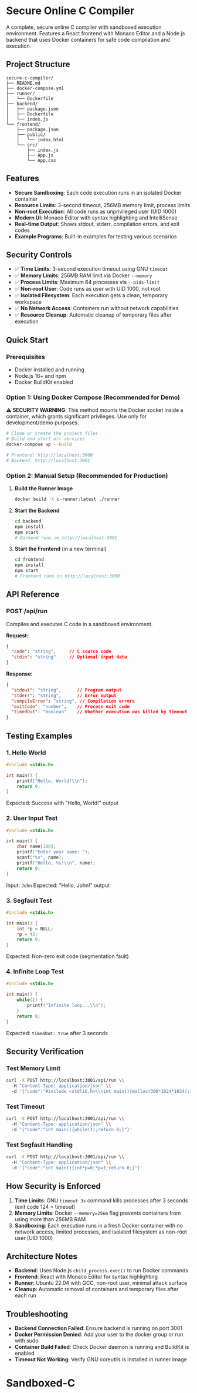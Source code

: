 # Secure Online C Compiler

A complete, secure online C compiler with sandboxed execution environment. Features a React frontend with Monaco Editor and a Node.js backend that uses Docker containers for safe code compilation and execution.

## Project Structure

```
secure-c-compiler/
├── README.md
├── docker-compose.yml
├── runner/
│   └── Dockerfile
├── backend/
│   ├── package.json
│   ├── Dockerfile
│   └── index.js
└── frontend/
    ├── package.json
    ├── public/
    │   └── index.html
    └── src/
        ├── index.js
        ├── App.js
        └── App.css
```

## Features

- **Secure Sandboxing**: Each code execution runs in an isolated Docker container
- **Resource Limits**: 3-second timeout, 256MB memory limit, process limits
- **Non-root Execution**: All code runs as unprivileged user (UID 1000)
- **Modern UI**: Monaco Editor with syntax highlighting and IntelliSense
- **Real-time Output**: Shows stdout, stderr, compilation errors, and exit codes
- **Example Programs**: Built-in examples for testing various scenarios

## Security Controls

- ✅ **Time Limits**: 3-second execution timeout using GNU `timeout`
- ✅ **Memory Limits**: 256MB RAM limit via Docker `--memory`
- ✅ **Process Limits**: Maximum 64 processes via `--pids-limit`
- ✅ **Non-root User**: Code runs as user with UID 1000, not root
- ✅ **Isolated Filesystem**: Each execution gets a clean, temporary workspace
- ✅ **No Network Access**: Containers run without network capabilities
- ✅ **Resource Cleanup**: Automatic cleanup of temporary files after execution

## Quick Start

### Prerequisites

- Docker installed and running
- Node.js 16+ and npm
- Docker BuildKit enabled

### Option 1: Using Docker Compose (Recommended for Demo)

**⚠️ SECURITY WARNING**: This method mounts the Docker socket inside a container, which grants significant privileges. Use only for development/demo purposes.

```bash
# Clone or create the project files
# Build and start all services
docker-compose up --build

# Frontend: http://localhost:3000
# Backend: http://localhost:3001
```

### Option 2: Manual Setup (Recommended for Production)

1. **Build the Runner Image**
   ```bash
   docker build -t c-runner:latest ./runner
   ```

2. **Start the Backend**
   ```bash
   cd backend
   npm install
   npm start
   # Backend runs on http://localhost:3001
   ```

3. **Start the Frontend** (in a new terminal)
   ```bash
   cd frontend
   npm install
   npm start
   # Frontend runs on http://localhost:3000
   ```

## API Reference

### POST /api/run

Compiles and executes C code in a sandboxed environment.

**Request:**
```json
{
  "code": "string",     // C source code
  "stdin": "string"     // Optional input data
}
```

**Response:**
```json
{
  "stdout": "string",      // Program output
  "stderr": "string",      // Error output
  "compileError": "string", // Compilation errors
  "exitCode": "number",    // Process exit code
  "timedOut": "boolean"    // Whether execution was killed by timeout
}
```

## Testing Examples

### 1. Hello World
```c
#include <stdio.h>

int main() {
    printf("Hello, World!\\n");
    return 0;
}
```
Expected: Success with "Hello, World!" output

### 2. User Input Test
```c
#include <stdio.h>

int main() {
    char name[100];
    printf("Enter your name: ");
    scanf("%s", name);
    printf("Hello, %s!\\n", name);
    return 0;
}
```
Input: `John`
Expected: "Hello, John!" output

### 3. Segfault Test
```c
#include <stdio.h>

int main() {
    int *p = NULL;
    *p = 42;
    return 0;
}
```
Expected: Non-zero exit code (segmentation fault)

### 4. Infinite Loop Test
```c
#include <stdio.h>

int main() {
    while(1) {
        printf("Infinite loop...\\n");
    }
    return 0;
}
```
Expected: `timedOut: true` after 3 seconds

## Security Verification

### Test Memory Limit
```bash
curl -X POST http://localhost:3001/api/run \\
  -H "Content-Type: application/json" \\
  -d '{"code":"#include <stdlib.h>\\nint main(){malloc(300*1024*1024);return 0;}"}'
```

### Test Timeout
```bash
curl -X POST http://localhost:3001/api/run \\
  -H "Content-Type: application/json" \\
  -d '{"code":"int main(){while(1);return 0;}"}'
```

### Test Segfault Handling
```bash
curl -X POST http://localhost:3001/api/run \\
  -H "Content-Type: application/json" \\
  -d '{"code":"int main(){int*p=0;*p=1;return 0;}"}'
```


## How Security is Enforced

1. **Time Limits**: GNU `timeout 3s` command kills processes after 3 seconds (exit code 124 = timeout)
2. **Memory Limits**: Docker `--memory=256m` flag prevents containers from using more than 256MB RAM
3. **Sandboxing**: Each execution runs in a fresh Docker container with no network access, limited processes, and isolated filesystem as non-root user (UID 1000)

## Architecture Notes

- **Backend**: Uses Node.js `child_process.exec()` to run Docker commands
- **Frontend**: React with Monaco Editor for syntax highlighting
- **Runner**: Ubuntu 22.04 with GCC, non-root user, minimal attack surface
- **Cleanup**: Automatic removal of containers and temporary files after each run

## Troubleshooting

- **Backend Connection Failed**: Ensure backend is running on port 3001
- **Docker Permission Denied**: Add your user to the docker group or run with sudo
- **Container Build Failed**: Check Docker daemon is running and BuildKit is enabled
- **Timeout Not Working**: Verify GNU coreutils is installed in runner image
# Sandboxed-C
